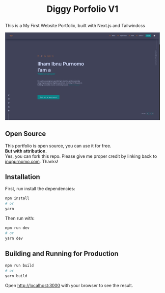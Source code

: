 # <p style="text-align: center;">Diggy Porfolio V1</p>

This is a My First Website Portfolio, built with Next.js and Tailwindcss

![demo image](./public/assets/images/demo.png)

## Open Source

This portfolio is open source, you can use it for free.\
**But with attribution.**\
Yes, you can fork this repo. Please give me proper credit by linking back to [inupurnomo.com](https://inupurnomo.com "INUPURNOMO"). Thanks!

## Installation

First, run install the dependencies:

```bash
npm install
# or
yarn
```

Then run with:

```bash
npm run dev
# or
yarn dev
```

## Building and Running for Production

```bash
npm run build
# or
yarn build
```

Open [http://localhost:3000](http://localhost:3000) with your browser to see the result.
